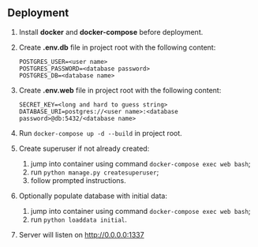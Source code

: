 ## Deployment
1. Install **docker** and **docker-compose** before deployment.

2. Create **.env.db** file in project root with the following content:

    ```
    POSTGRES_USER=<user name>
    POSTGRES_PASSWORD=<database password>
    POSTGRES_DB=<database name>
    ```

3. Create **.env.web** file in project root with the following content:

    ```
    SECRET_KEY=<long and hard to guess string>
    DATABASE_URI=postgres://<user name>:<database password>@db:5432/<database name>
    ```

4. Run `docker-compose up -d --build` in project root.

5. Create superuser if not already created:
    
    1. jump into container using command `docker-compose exec web bash`;
    2. run `python manage.py createsuperuser`;
    3. follow prompted instructions.
    
6. Optionally populate database with initial data:

    1. jump into container using command `docker-compose exec web bash`;
    2. run `python loaddata initial`.

7. Server will listen on http://0.0.0.0:1337
